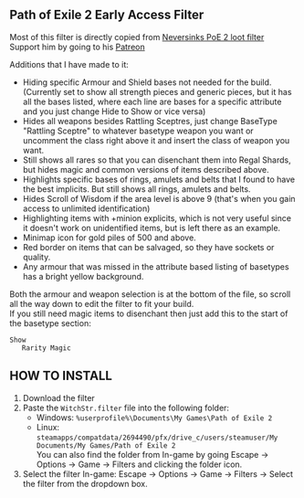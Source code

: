 ## Path of Exile 2 Early Access Filter

Most of this filter is directly copied from [Neversinks PoE 2 loot filter](https://github.com/NeverSinkDev/NeverSink-PoE2litefilter)<br />
Support him by going to his [Patreon](https://www.patreon.com/Neversink)

Additions that I have made to it:
- Hiding specific Armour and Shield bases not needed for the build. (Currently set to show all strength pieces and generic pieces, but it has all the bases listed, where each line are bases for a specific attribute and you just change Hide to Show or vice versa)
- Hides all weapons besides Rattling Sceptres, just change BaseType "Rattling Sceptre" to whatever basetype weapon you want or uncomment the class right above it and insert the class of weapon you want.
- Still shows all rares so that you can disenchant them into Regal Shards, but hides magic and common versions of items described above.
- Highlights specific bases of rings, amulets and belts that I found to have the best implicits. But still shows all rings, amulets and belts.
- Hides Scroll of Wisdom if the area level is above 9 (that's when you gain access to unlimited identification)
- Highlighting items with +minion explicits, which is not very useful since it doesn't work on unidentified items, but is left there as an example.
- Minimap icon for gold piles of 500 and above.
- Red border on items that can be salvaged, so they have sockets or quality.
- Any armour that was missed in the attribute based listing of basetypes has a bright yellow background.

Both the armour and weapon selection is at the bottom of the file, so scroll all the way down to edit the filter to fit your build.<br />
If you still need magic items to disenchant then just add this to the start of the basetype section:<br />
```
Show
   Rarity Magic
```

## HOW TO INSTALL

1) Download the filter
2) Paste the `WitchStr.filter` file into the following folder:
   - Windows: `%userprofile%\Documents\My Games\Path of Exile 2`
   - Linux: `steamapps/compatdata/2694490/pfx/drive_c/users/steamuser/My Documents/My Games/Path of Exile 2`<br />
  You can also find the folder from In-game by going Escape -> Options -> Game -> Filters and clicking the folder icon.
3) Select the filter In-game: Escape -> Options -> Game -> Filters -> Select the filter from the dropdown box.

